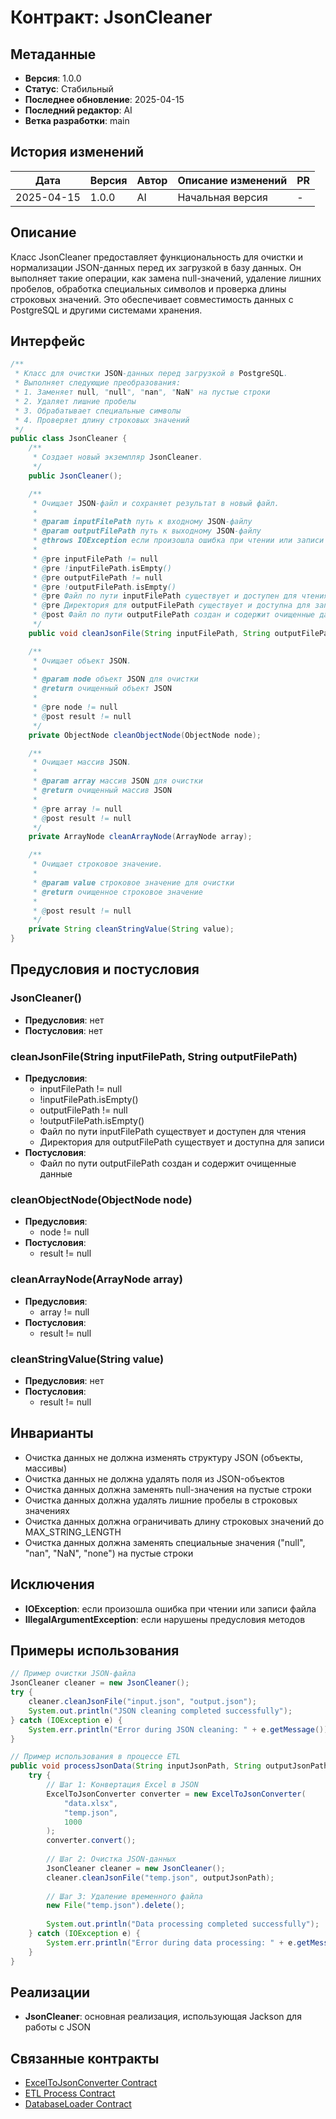 # Контракт: JsonCleaner

## Метаданные
- **Версия**: 1.0.0
- **Статус**: Стабильный
- **Последнее обновление**: 2025-04-15
- **Последний редактор**: AI
- **Ветка разработки**: main

## История изменений
| Дата | Версия | Автор | Описание изменений | PR |
|------|--------|-------|-------------------|-----|
| 2025-04-15 | 1.0.0 | AI | Начальная версия | - |

## Описание
Класс JsonCleaner предоставляет функциональность для очистки и нормализации JSON-данных перед их загрузкой в базу данных. Он выполняет такие операции, как замена null-значений, удаление лишних пробелов, обработка специальных символов и проверка длины строковых значений. Это обеспечивает совместимость данных с PostgreSQL и другими системами хранения.

## Интерфейс
```java
/**
 * Класс для очистки JSON-данных перед загрузкой в PostgreSQL.
 * Выполняет следующие преобразования:
 * 1. Заменяет null, "null", "nan", "NaN" на пустые строки
 * 2. Удаляет лишние пробелы
 * 3. Обрабатывает специальные символы
 * 4. Проверяет длину строковых значений
 */
public class JsonCleaner {
    /**
     * Создает новый экземпляр JsonCleaner.
     */
    public JsonCleaner();

    /**
     * Очищает JSON-файл и сохраняет результат в новый файл.
     *
     * @param inputFilePath путь к входному JSON-файлу
     * @param outputFilePath путь к выходному JSON-файлу
     * @throws IOException если произошла ошибка при чтении или записи файла
     * 
     * @pre inputFilePath != null
     * @pre !inputFilePath.isEmpty()
     * @pre outputFilePath != null
     * @pre !outputFilePath.isEmpty()
     * @pre Файл по пути inputFilePath существует и доступен для чтения
     * @pre Директория для outputFilePath существует и доступна для записи
     * @post Файл по пути outputFilePath создан и содержит очищенные данные
     */
    public void cleanJsonFile(String inputFilePath, String outputFilePath) throws IOException;

    /**
     * Очищает объект JSON.
     *
     * @param node объект JSON для очистки
     * @return очищенный объект JSON
     * 
     * @pre node != null
     * @post result != null
     */
    private ObjectNode cleanObjectNode(ObjectNode node);

    /**
     * Очищает массив JSON.
     *
     * @param array массив JSON для очистки
     * @return очищенный массив JSON
     * 
     * @pre array != null
     * @post result != null
     */
    private ArrayNode cleanArrayNode(ArrayNode array);

    /**
     * Очищает строковое значение.
     *
     * @param value строковое значение для очистки
     * @return очищенное строковое значение
     * 
     * @post result != null
     */
    private String cleanStringValue(String value);
}
```

## Предусловия и постусловия

### JsonCleaner()
- **Предусловия**: нет
- **Постусловия**: нет

### cleanJsonFile(String inputFilePath, String outputFilePath)
- **Предусловия**:
  - inputFilePath != null
  - !inputFilePath.isEmpty()
  - outputFilePath != null
  - !outputFilePath.isEmpty()
  - Файл по пути inputFilePath существует и доступен для чтения
  - Директория для outputFilePath существует и доступна для записи
- **Постусловия**:
  - Файл по пути outputFilePath создан и содержит очищенные данные

### cleanObjectNode(ObjectNode node)
- **Предусловия**:
  - node != null
- **Постусловия**:
  - result != null

### cleanArrayNode(ArrayNode array)
- **Предусловия**:
  - array != null
- **Постусловия**:
  - result != null

### cleanStringValue(String value)
- **Предусловия**: нет
- **Постусловия**:
  - result != null

## Инварианты
- Очистка данных не должна изменять структуру JSON (объекты, массивы)
- Очистка данных не должна удалять поля из JSON-объектов
- Очистка данных должна заменять null-значения на пустые строки
- Очистка данных должна удалять лишние пробелы в строковых значениях
- Очистка данных должна ограничивать длину строковых значений до MAX_STRING_LENGTH
- Очистка данных должна заменять специальные значения ("null", "nan", "NaN", "none") на пустые строки

## Исключения
- **IOException**: если произошла ошибка при чтении или записи файла
- **IllegalArgumentException**: если нарушены предусловия методов

## Примеры использования
```java
// Пример очистки JSON-файла
JsonCleaner cleaner = new JsonCleaner();
try {
    cleaner.cleanJsonFile("input.json", "output.json");
    System.out.println("JSON cleaning completed successfully");
} catch (IOException e) {
    System.err.println("Error during JSON cleaning: " + e.getMessage());
}

// Пример использования в процессе ETL
public void processJsonData(String inputJsonPath, String outputJsonPath) {
    try {
        // Шаг 1: Конвертация Excel в JSON
        ExcelToJsonConverter converter = new ExcelToJsonConverter(
            "data.xlsx", 
            "temp.json", 
            1000
        );
        converter.convert();
        
        // Шаг 2: Очистка JSON-данных
        JsonCleaner cleaner = new JsonCleaner();
        cleaner.cleanJsonFile("temp.json", outputJsonPath);
        
        // Шаг 3: Удаление временного файла
        new File("temp.json").delete();
        
        System.out.println("Data processing completed successfully");
    } catch (IOException e) {
        System.err.println("Error during data processing: " + e.getMessage());
    }
}
```

## Реализации
- **JsonCleaner**: основная реализация, использующая Jackson для работы с JSON

## Связанные контракты
- [ExcelToJsonConverter Contract](./excel-to-json-converter.md)
- [ETL Process Contract](../../ETL-Process-Contract.md)
- [DatabaseLoader Contract](../database-loader/contract.md)
